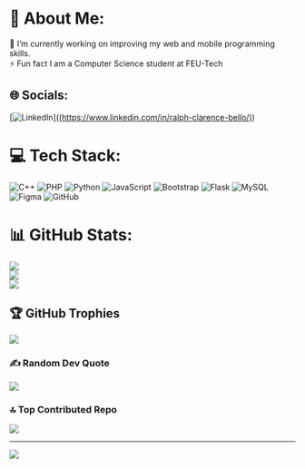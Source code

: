# 💫 About Me:
🔭 I’m currently working on improving my web and mobile programming skills.<br>⚡ Fun fact I am a Computer Science student at FEU-Tech


## 🌐 Socials:
[![LinkedIn](https://img.shields.io/badge/LinkedIn-%230077B5.svg?logo=linkedin&logoColor=white)][((https://www.linkedin.com/in/ralph-clarence-bello/)](https://www.linkedin.com/in/ralph-clarence-bello/)) 

# 💻 Tech Stack:
![C++](https://img.shields.io/badge/c++-%2300599C.svg?style=for-the-badge&logo=c%2B%2B&logoColor=white) ![PHP](https://img.shields.io/badge/php-%23777BB4.svg?style=for-the-badge&logo=php&logoColor=white) ![Python](https://img.shields.io/badge/python-3670A0?style=for-the-badge&logo=python&logoColor=ffdd54) ![JavaScript](https://img.shields.io/badge/javascript-%23323330.svg?style=for-the-badge&logo=javascript&logoColor=%23F7DF1E) ![Bootstrap](https://img.shields.io/badge/bootstrap-%238511FA.svg?style=for-the-badge&logo=bootstrap&logoColor=white) ![Flask](https://img.shields.io/badge/flask-%23000.svg?style=for-the-badge&logo=flask&logoColor=white) ![MySQL](https://img.shields.io/badge/mysql-4479A1.svg?style=for-the-badge&logo=mysql&logoColor=white) ![Figma](https://img.shields.io/badge/figma-%23F24E1E.svg?style=for-the-badge&logo=figma&logoColor=white) ![GitHub](https://img.shields.io/badge/github-%23121011.svg?style=for-the-badge&logo=github&logoColor=white)
# 📊 GitHub Stats:
![](https://github-readme-stats.vercel.app/api?username=Rolfdood&theme=dark&hide_border=true&include_all_commits=true&count_private=false)<br/>
![](https://github-readme-streak-stats.herokuapp.com/?user=Rolfdood&theme=dark&hide_border=true)<br/>
![](https://github-readme-stats.vercel.app/api/top-langs/?username=Rolfdood&theme=dark&hide_border=true&include_all_commits=true&count_private=false&layout=compact)

## 🏆 GitHub Trophies
![](https://github-profile-trophy.vercel.app/?username=Rolfdood&theme=radical&no-frame=false&no-bg=true&margin-w=4)

### ✍️ Random Dev Quote
![](https://quotes-github-readme.vercel.app/api?type=vetical&theme=merko)

### 🔝 Top Contributed Repo
![](https://github-contributor-stats.vercel.app/api?username=Rolfdood&limit=5&theme=dark&combine_all_yearly_contributions=true)

---
[![](https://visitcount.itsvg.in/api?id=Rolfdood&icon=0&color=13)](https://visitcount.itsvg.in)

<!-- Proudly created with GPRM ( https://gprm.itsvg.in ) -->
